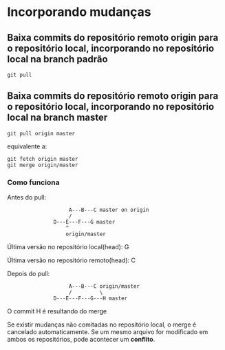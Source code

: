 # Incorporando mudanças

## Baixa commits do repositório remoto origin para o repositório local, incorporando no repositório local na branch padrão

```shell
git pull 
```

## Baixa commits do repositório remoto origin para o repositório local, incorporando no repositório local na branch **master**

```shell
git pull origin master 
```

equivalente a:

```shell
git fetch origin master
git merge origin/master
```

### Como funciona

Antes do pull:

```
                    A---B---C master on origin
                    /
               D---E---F---G master
                   ^
                   origin/master
```

Última versão no repositório local(head): G

Última versão no repositório remoto(head): C

Depois do pull:

```
                    A---B---C origin/master
                    /         \
               D---E---F---G---H master
```

O commit H é resultando do merge

Se existir mudanças não comitadas no repositório local, o merge é cancelado automaticamente.
Se um mesmo arquivo for modificado em ambos os repositórios, pode acontecer um **conflito**.
